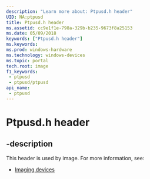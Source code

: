 ```yaml
---
description: "Learn more about: Ptpusd.h header"
UID: NA:ptpusd
title: Ptpusd.h header
ms.assetid: cc9e1f1e-798a-329b-b235-9673f8a25153
ms.date: 05/09/2018
keywords: ["Ptpusd.h header"]
ms.keywords: 
ms.prod: windows-hardware
ms.technology: windows-devices
ms.topic: portal
tech.root: image
f1_keywords:
 - ptpusd
 - ptpusd/ptpusd
api_name:
 - ptpusd
---
```


# Ptpusd.h header


## -description

This header is used by image. For more information, see:

- [Imaging devices](../_image/index.md)

